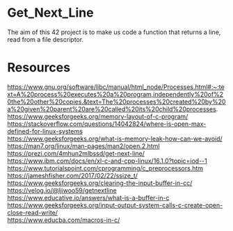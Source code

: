 # Get_Next_Line
The aim of this  42 project is to make us code a function that returns a line, read from a file descriptor.
# Resources
https://www.gnu.org/software/libc/manual/html_node/Processes.html#:~:text=A%20process%20executes%20a%20program,independently%20of%20the%20other%20copies.&text=The%20processes%20created%20by%20a%20given%20parent%20are%20called%20its%20child%20processes. <br />
https://www.geeksforgeeks.org/memory-layout-of-c-program/ <br />
https://stackoverflow.com/questions/14042824/where-is-open-max-defined-for-linux-systems <br />
https://www.geeksforgeeks.org/what-is-memory-leak-how-can-we-avoid/ <br />
https://man7.org/linux/man-pages/man2/open.2.html <br />
https://prezi.com/4mhun2mlbssd/get-next-line/ <br />
https://www.ibm.com/docs/en/xl-c-and-cpp-linux/16.1.0?topic=iod--1 <br />
https://www.tutorialspoint.com/cprogramming/c_preprocessors.htm <br />
https://jameshfisher.com/2017/02/22/ssize_t/ <br />
https://www.geeksforgeeks.org/clearing-the-input-buffer-in-cc/ <br />
https://velog.io/@ljiwoo59/getnextline <br />
https://www.educative.io/answers/what-is-a-buffer-in-c <br />
https://www.geeksforgeeks.org/input-output-system-calls-c-create-open-close-read-write/ <br />
https://www.educba.com/macros-in-c/
